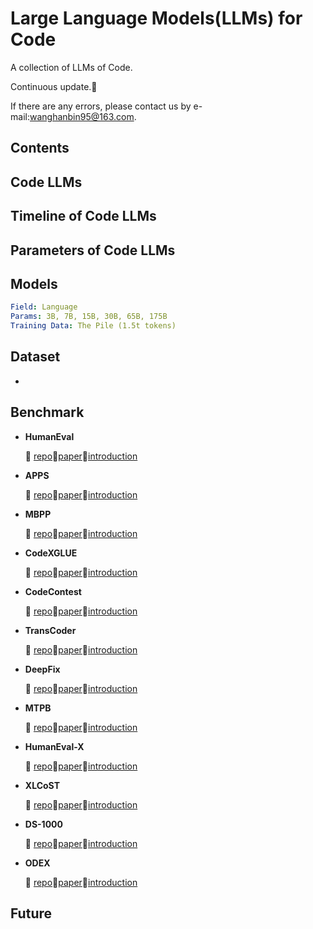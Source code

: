 # Large Language Models(LLMs) for Code

A collection of LLMs of Code.

Continuous update.:running:

If there are any errors, please contact us by e-mail:wanghanbin95@163.com.

## Contents





## Code LLMs



## Timeline of Code LLMs





## Parameters of Code LLMs







## Models

```yaml
Field: Language
Params: 3B, 7B, 15B, 30B, 65B, 175B
Training Data: The Pile (1.5t tokens)
```



## Dataset

- 




## Benchmark

- **HumanEval** 

  :link: [repo](https://github.com/openai/human-eval):page_with_curl:[paper](https://arxiv.org/abs/2107.03374):black_flag:[introduction](./Benchmark/HumanEval.md)

- **APPS**

  :link: [repo](https://github.com/hendrycks/apps):page_with_curl:[paper](https://arxiv.org/pdf/2105.09938.pdf):black_flag:[introduction](./Benchmark/APPS.md)

- **MBPP**

  :link: [repo](https://github.com/google-research/google-research/tree/master/mbpp):page_with_curl:[paper](https://arxiv.org/abs/2108.07732):black_flag:[introduction](./Benchmark/MBPP.md)

- **CodeXGLUE**

  :link: [repo](https://github.com/microsoft/CodeXGLUE):page_with_curl:[paper](https://arxiv.org/abs/2102.04664):black_flag:[introduction](./Benchmark/CodeXGLUE.md)

- **CodeContest**

  :link: [repo](https://github.com/deepmind/code_contests):page_with_curl:[paper](https://arxiv.org/abs/2203.07814):black_flag:[introduction](./Benchmark/CodeContest.md)

- **TransCoder**

  :link: [repo](https://github.com/facebookresearch/TransCoder):page_with_curl:[paper](https://arxiv.org/pdf/2006.03511.pdf):black_flag:[introduction](./Benchmark/TransCoder.md)

- **DeepFix**

  :link: [repo](https://bitbucket.org/iiscseal/deepfix/src/master/):page_with_curl:[paper](https://ojs.aaai.org/index.php/AAAI/article/view/10742):black_flag:[introduction](./Benchmark/DeepFix.md)

- **MTPB**

  :link: [repo](https://github.com/salesforce/CodeGen/tree/main/benchmark):page_with_curl:[paper](https://arxiv.org/abs/2203.13474):black_flag:[introduction](./Benchmark/MTPB.md)

- **HumanEval-X**

  :link: [repo](https://github.com/THUDM/CodeGeeX/blob/main/codegeex/benchmark/README_zh.md):page_with_curl:[paper](https://arxiv.org/abs/2303.17568):black_flag:[introduction](./Benchmark/HumanEval-X.md)

- **XLCoST**

  :link: [repo](https://github.com/reddy-lab-code-research/XLCoST):page_with_curl:[paper](https://arxiv.org/pdf/2206.08474.pdf):black_flag:[introduction](./Benchmark/Xlcost.md)

- **DS-1000**

  :link: [repo](https://ds1000-code-gen.github.io/):page_with_curl:[paper](https://arxiv.org/abs/2211.11501):black_flag:[introduction](./Benchmark/DS-1000.md)

- **ODEX**

  :link: [repo](https://github.com/zorazrw/odex):page_with_curl:[paper](https://arxiv.org/pdf/2212.10481.pdf):black_flag:[introduction](./Benchmark/ODEX.md)



## Future

